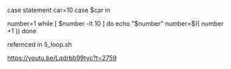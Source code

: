
case statement
car=10
case $car in 

number=1
while [ $number -lt 10 ]
do
    echo "$number"
    number=$(( number +1 ))
done

refernced in 5_loop.sh

https://youtu.be/Lqdrbb99tyc?t=2759